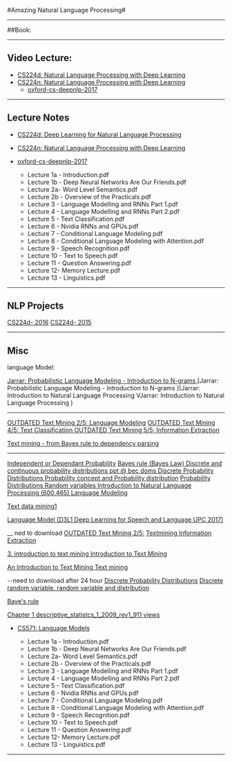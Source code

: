 #Amazing Natural Language Processing#

--------------------------------------------------------------------------------------------------------------------

##Book:


--------------------------------------------------------------------------------------------------------------------

## Video Lecture:
- [CS224d: Natural Language Processing with Deep Learning](https://www.youtube.com/playlist?list=PLlJy-eBtNFt4CSVWYqscHDdP58M3zFHIG)
- [CS224n: Natural Language Processing with Deep Learning](https://www.youtube.com/playlist?list=PL3FW7Lu3i5Jsnh1rnUwq_TcylNr7EkRe6)
  - [oxford-cs-deepnlp-2017](https://www.youtube.com/watch?v=RP3tZFcC2e8&list=PL613dYIGMXoZBtZhbyiBqb0QtgK6oJbpm)



--------------------------------------------------------------------------------------------------------------------
## Lecture Notes 

  - [CS224d: Deep Learning for Natural Language Processing](http://cs224d.stanford.edu/syllabus.html)
  - [CS224n: Natural Language Processing with Deep Learning](http://web.stanford.edu/class/cs224n/syllabus.html)
  - [oxford-cs-deepnlp-2017](https://github.com/oxford-cs-deepnlp-2017/lectures/blob/master/README.md)

     - Lecture 1a - Introduction.pdf 
     - Lecture 1b - Deep Neural Networks Are Our Friends.pdf 
     - Lecture 2a- Word Level Semantics.pdf 
     - Lecture 2b - Overview of the Practicals.pdf 	
     - Lecture 3 - Language Modelling and RNNs Part 1.pdf 	
     - Lecture 4 - Language Modelling and RNNs Part 2.pdf 	
     - Lecture 5 - Text Classification.pdf 	
     - Lecture 6 - Nvidia RNNs and GPUs.pdf 	
     - Lecture 7 - Conditional Language Modeling.pdf 	
     - Lecture 8 - Conditional Language Modeling with Attention.pdf 
     - Lecture 9 - Speech Recognition.pdf 	
     - Lecture 10 - Text to Speech.pdf 	
     - Lecture 11 - Question Answering.pdf 	
     - Lecture 12- Memory Lecture.pdf 	
     - Lecture 13 - Linguistics.pdf 	

--------------------------------------------------------------------------------------------------------------------
## NLP Projects  
[CS224d- 2016](http://cs224d.stanford.edu/reports_2016.html)
[CS224d- 2015](http://cs224d.stanford.edu/reports_2015.html)

--------------------------------------------------------------------------------------------------------------------
## Misc

language Model:

[Jarrar: Probabilistic Language Modeling - Introduction to N-grams ](https://www.slideshare.net/jarrar02/jarrarlecture-notesnlp-p2probabilisticlanguagemodeling)
[Jarrar: Probabilistic Language Modeling - Introduction to N-grams ](Jarrar: Introduction to Natural Language Processing VJarrar: Introduction to Natural Language Processing )

-------------------------------------------------------------------------------------------

[OUTDATED Text Mining 2/5: Language Modeling](https://www.slideshare.net/asdkfjqlwef/text-mining-25-language-modeling-florian-leitner)
[OUTDATED Text Mining 4/5: Text Classification ](https://www.slideshare.net/asdkfjqlwef/text-mining-45-text-classification)
[OUTDATED Text Mining 5/5: Information Extraction](https://www.slideshare.net/asdkfjqlwef/text-mining-55-information-extraction)

[Text mining - from Bayes rule to dependency parsing](https://www.slideshare.net/asdkfjqlwef/text-mining-from-bayes-rule-to-de)

----------------------------------------------------------------------------------------------------

[Independent or Dependant Probability](https://www.slideshare.net/lsw278/independent-or-dependant-probability) 
[Bayes rule (Bayes Law) ](https://www.slideshare.net/Tish997/bayes-rule-bays-law)
[Discrete and continuous probability distributions ppt @ bec doms ](https://www.slideshare.net/BabasabPatil/discrete-and-continuous-probability-distributions-ppt-bec-doms)
[Discrete Probability Distributions ](https://www.slideshare.net/mandalina/discrete-probability-distributions)
[Probability concept and Probability distribution](https://www.slideshare.net/bijayabnanda/ls-bs-9probability-concept-and-probability-distribution)
[Probability Distributions ](https://www.slideshare.net/rishi.indian/probability-distributions)
[Random variables ](https://www.slideshare.net/mrraymondstats/random-variables)
[]()
[]()
[]()
[]()
[]()
[]()
[]()
[]()
[]()
[]()
[]()
[]()
[]()
[Introduction to Natural Language Processing (600.465) Language Modeling](http://slideplayer.com/slide/8736079/)


[Text data mining1 ](https://www.slideshare.net/kanimozhiu/text-data-mining1)


[Language Model (D3L1 Deep Learning for Speech and Language UPC 2017) ](https://www.slideshare.net/xavigiro/language-model-d3l1-deep-learning-for-speech-and-language-upc-2017)

__ ned to download
[OUTDATED Text Mining 2/5:](https://www.slideshare.net/asdkfjqlwef/presentations)
[Textmining Information Extraction](https://www.slideshare.net/dataminingcontent/presentations/2)



[3. introduction to text mining ](https://www.slideshare.net/lokeshramaswamy9/3-introduction-to-text-mining-47098164)
[Introduction to Text Mining ](https://www.slideshare.net/MinhaHwang/introduction-to-text-mining-32058520)


[An Introduction to Text Mining ](https://www.slideshare.net/Tommy96/an-introduction-to-text-mining)
[Text mining ](https://www.slideshare.net/alialaoi/text-mining-42997134)

--need to download after 24 hour
[Discrete Probability Distributions](https://www.slideshare.net/mandalina/discrete-probability-distributions)
[Discrete random variable. ](https://www.slideshare.net/ShakeelNouman1/discrete-random-variable)
[random variable and distribution](https://www.slideshare.net/lovemucheca/random-variable-and-distribution)

[Baye's rule ](https://www.slideshare.net/MdIsarotHossan/bayes-rule-69799166)

[Chapter 1 descriptive_statistcs_1_2009_rev1_911 views](https://www.slideshare.net/ayimsevenfold?utm_campaign=profiletracking&utm_medium=sssite&utm_source=ssslideview)





  - [CS571: Language Models ](https://www.slideshare.net/jchoi7s/cs517-language-models)

     - Lecture 1a - Introduction.pdf 
     - Lecture 1b - Deep Neural Networks Are Our Friends.pdf 
     - Lecture 2a- Word Level Semantics.pdf 
     - Lecture 2b - Overview of the Practicals.pdf 	
     - Lecture 3 - Language Modelling and RNNs Part 1.pdf 	
     - Lecture 4 - Language Modelling and RNNs Part 2.pdf 	
     - Lecture 5 - Text Classification.pdf 	
     - Lecture 6 - Nvidia RNNs and GPUs.pdf 	
     - Lecture 7 - Conditional Language Modeling.pdf 	
     - Lecture 8 - Conditional Language Modeling with Attention.pdf 
     - Lecture 9 - Speech Recognition.pdf 	
     - Lecture 10 - Text to Speech.pdf 	
     - Lecture 11 - Question Answering.pdf 	
     - Lecture 12- Memory Lecture.pdf 	
     - Lecture 13 - Linguistics.pdf 


--------------------------------------------------------------------------------------------------------------------













